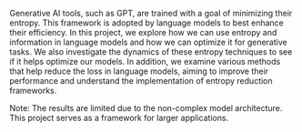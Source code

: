 Generative AI tools, such as GPT, are trained with a goal of minimizing their entropy. This framework is adopted by language models to best enhance their efficiency. In this project, we explore how we can use entropy and information in language models and how we can optimize it for generative tasks. We also investigate the dynamics of these entropy techniques to see if it helps optimize our models. In addition, we examine various methods that help reduce the loss in language models, aiming to improve their performance and understand the implementation of entropy reduction frameworks.

Note: The results are limited due to the non-complex model architecture. This project serves as a framework for larger applications.
